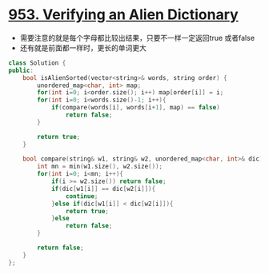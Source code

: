 # [953. Verifying an Alien Dictionary](https://leetcode.com/problems/verifying-an-alien-dictionary/)
* 需要注意的就是每个字母都比较出结果，只要不一样一定返回true 或者false
* 还有就是前面都一样时，更长的单词更大

```c++
class Solution {
public:
    bool isAlienSorted(vector<string>& words, string order) {
        unordered_map<char, int> map;
        for(int i=0; i<order.size(); i++) map[order[i]] = i;
        for(int i=0; i<words.size()-1; i++){
        	if(compare(words[i], words[i+1], map) == false)
        		return false;
        }

        return true;
    }
    
    bool compare(string& w1, string& w2, unordered_map<char, int>& dic){
    	int mn = min(w1.size(), w2.size());
    	for(int i=0; i<mn; i++){
    		if(i >= w2.size()) return false;
    		if(dic[w1[i]] == dic[w2[i]]){
                continue;
            }else if(dic[w1[i]] < dic[w2[i]]){
                return true;
            }else
                return false;
    	}

    	return false;
    }
};

```

